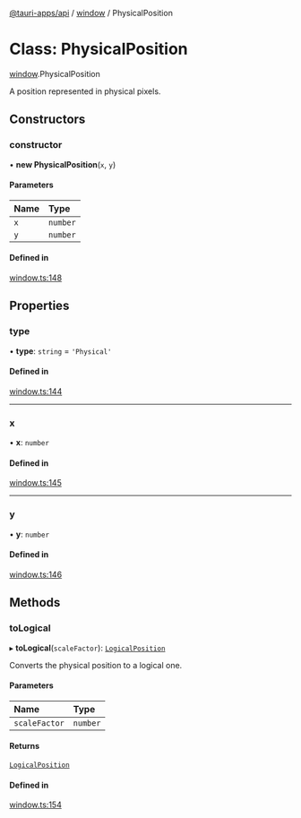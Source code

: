 [@tauri-apps/api](../index.md) / [window](../modules/window.md) / PhysicalPosition

# Class: PhysicalPosition

[window](../modules/window.md).PhysicalPosition

A position represented in physical pixels.

## Constructors

### constructor

• **new PhysicalPosition**(`x`, `y`)

#### Parameters

| Name | Type |
| :------ | :------ |
| `x` | `number` |
| `y` | `number` |

#### Defined in

[window.ts:148](https://github.com/tauri-apps/tauri/blob/8edc636/tooling/api/src/window.ts#L148)

## Properties

### type

• **type**: `string` = `'Physical'`

#### Defined in

[window.ts:144](https://github.com/tauri-apps/tauri/blob/8edc636/tooling/api/src/window.ts#L144)

___

### x

• **x**: `number`

#### Defined in

[window.ts:145](https://github.com/tauri-apps/tauri/blob/8edc636/tooling/api/src/window.ts#L145)

___

### y

• **y**: `number`

#### Defined in

[window.ts:146](https://github.com/tauri-apps/tauri/blob/8edc636/tooling/api/src/window.ts#L146)

## Methods

### toLogical

▸ **toLogical**(`scaleFactor`): [`LogicalPosition`](window.LogicalPosition.md)

Converts the physical position to a logical one.

#### Parameters

| Name | Type |
| :------ | :------ |
| `scaleFactor` | `number` |

#### Returns

[`LogicalPosition`](window.LogicalPosition.md)

#### Defined in

[window.ts:154](https://github.com/tauri-apps/tauri/blob/8edc636/tooling/api/src/window.ts#L154)
